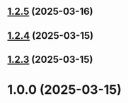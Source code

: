 ## [1.2.5](https://github.com/migolovina/study_2024-2025_os_intro/compare/1.2.4...1.2.5) (2025-03-16)



## [1.2.4](https://github.com/migolovina/study_2024-2025_os_intro/compare/1.2.3...1.2.4) (2025-03-15)



## [1.2.3](https://github.com/migolovina/study_2024-2025_os_intro/compare/1.0.0...1.2.3) (2025-03-15)



# 1.0.0 (2025-03-15)



